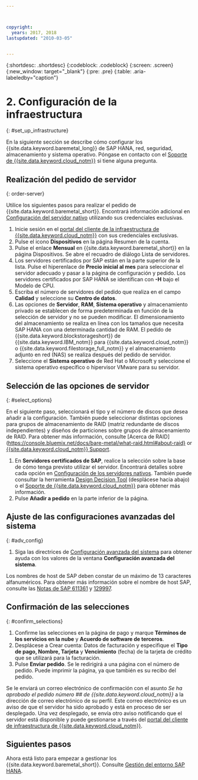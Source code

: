 ```yaml
---



copyright:
  years: 2017, 2018
lastupdated: "2010-03-05"


---
```


{:shortdesc: .shortdesc}
{:codeblock: .codeblock}
{:screen: .screen}
{:new_window: target="_blank"}
{:pre: .pre}
{:table: .aria-labeledby="caption"}

# 2. Configuración de la infraestructura
{: #set_up_infrastructure}

En la siguiente sección se describe cómo configurar los {{site.data.keyword.baremetal_long}} de SAP HANA, red, seguridad, almacenamiento y sistema operativo. Póngase en contacto con el [Soporte de {{site.data.keyword.cloud_notm}}](https://console.bluemix.net/docs/get-support/howtogetsupport.html#getting-customer-support) si tiene alguna pregunta.

## Realización del pedido de servidor
{: order-server}

Utilice los siguientes pasos para realizar el pedido de {{site.data.keyword.baremetal_short}}. Encontrará información adicional en [Configuración del servidor nativo](https://console.bluemix.net/docs/bare-metal/configuring.html#configuring-your-bare-metal-server) utilizando sus credenciales exclusivas.

1. Inicie sesión en el [portal del cliente de la infraestructura de {{site.data.keyword.cloud_notm}}](https://control.softlayer.com) con sus credenciales exclusivas.
2. Pulse el icono **Dispositivos** en la página Resumen de la cuenta.
3. Pulse el enlace **Mensual** en {{site.data.keyword.baremetal_short}} en la página Dispositivos. Se abre el recuadro de diálogo Lista de servidores.
4. Los servidores certificados por SAP están en la parte superior de la lista. Pulse el hiperenlace de **Precio inicial al mes** para seleccionar el servidor adecuado y pasar a la página de configuración y pedido. Los servidores certificados por SAP HANA se identifican con **-H** bajo el Modelo de CPU.  
5. Escriba el número de servidores del pedido que realiza en el campo **Calidad** y seleccione su **Centro de datos**.
6. Las opciones de **Servidor**, **RAM**, **Sistema operativo** y almacenamiento privado se establecen de forma predeterminada en función de la selección de servidor y no se pueden modificar. El dimensionamiento del almacenamiento se realiza en línea con los tamaños que necesita SAP HANA con una determinada cantidad de RAM. El pedido de {{site.data.keyword.blockstorageshort}} de {{site.data.keyword.IBM_notm}} para {{site.data.keyword.cloud_notm}} o {{site.data.keyword.filestorage_full_notm}} y el almacenamiento adjunto en red (NAS) se realiza después del pedido de servidor.
7. Seleccione el **Sistema operativo** de Red Hat o Microsoft y seleccione el sistema operativo específico o hipervisor VMware para su servidor.

## Selección de las opciones de servidor
{: #select_options}

En el siguiente paso, seleccionará el tipo y el número de discos que desea añadir a la configuración. También puede seleccionar distintas opciones para grupos de almacenamiento de RAID (matriz redundante de discos independientes) y diseños de particiones sobre grupos de almacenamiento de RAID. Para obtener más información, consulte [Acerca de RAID](https://console.bluemix.net/docs/bare-metal/what-raid.html#about-raid} or [{{site.data.keyword.cloud_notm}} Support](https://console.bluemix.net/docs/get-support/howtogetsupport.html#getting-customer-support).

1. En **Servidores certificados de SAP**, realice la selección sobre la base de cómo tenga previsto utilizar el servidor. Encontrará detalles sobre cada opción en [Configuración de los servidores nativos](https://console.bluemix.net/docs/bare-metal/configuring.html#setting-up-your-bare-metal-servers). También puede consultar la herramienta [Design Decision Tool](https://github.com/ibm-cloud-architecture/infrastructure-design-decision-tool) (desplácese hacia abajo) o el [Soporte de {{site.data.keyword.cloud_notm}}](https://console.bluemix.net/docs/get-support/howtogetsupport.html#getting-customer-support) para obtener más información.
2. Pulse **Añadir a pedido** en la parte inferior de la página.

## Ajuste de las configuraciones avanzadas del sistema
{: #adv_config}

1. Siga las directrices de [Configuración avanzada del sistema](https://console.bluemix.net/docs/bare-metal/configuring.html#advanced-system-configuration) para obtener ayuda con los valores de la ventana **Configuración avanzada del sistema**.

Los nombres de host de SAP deben constar de un máximo de 13 caracteres alfanuméricos. Para obtener más información sobre el nombre de host SAP, consulte las [Notas de SAP 611361](https://launchpad.support.sap.com/#/611361) y [129997](https://launchpad.support.sap.com/#/129997). 

## Confirmación de las selecciones
{: #confirm_selections}

1. Confirme las selecciones en la página de pago y marque **Términos de los servicios en la nube** y **Acuerdo de software de terceros**.
2. Desplácese a Crear cuenta: Datos de facturación y especifique el **Tipo de pago, Nombre, Tarjeta** y **Vencimiento** (fecha) de la tarjeta de crédito que se utilizará para la facturación.
3. Pulse **Enviar pedido**. Se le redirigirá a una página con el número de pedido. Puede imprimir la página, ya que también es su recibo del pedido.

Se le enviará un correo electrónico de confirmación con el asunto _Se ha aprobado el pedido número ## de {{site.data.keyword.cloud_notm}}_ a la dirección de correo electrónico de su perfil. Este correo electrónico es un aviso de que el servidor ha sido aprobado y está en proceso de ser desplegado. Una vez desplegado, se envía otro aviso notificando que el servidor está disponible y puede gestionarse a través del [portal del cliente de infraestructura de {{site.data.keyword.cloud_notm}}](https://control.softlayer.com).

## Siguientes pasos

Ahora está listo para empezar a gestionar los {{site.data.keyword.baremetal_short}}. Consulte [Gestión del entorno SAP HANA](/docs/infrastructure/sap-hana/hana-manage-environment.html).

